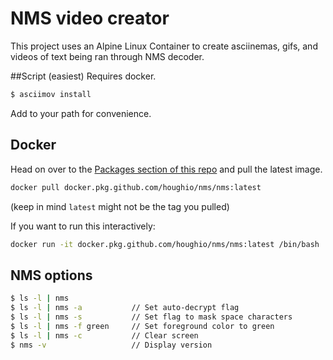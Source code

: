 # NMS video creator

This project uses an Alpine Linux Container to create asciinemas, gifs, and videos of text being ran through NMS decoder.

##Script (easiest)
Requires docker.

```bash
$ asciimov install
```

Add to your path for convenience.

## Docker
Head on over to the [Packages section of this repo](https://github.com/HoughIO/nms/packages) and pull the latest image.
```bash
docker pull docker.pkg.github.com/houghio/nms/nms:latest
```
(keep in mind `latest` might not be the tag you pulled)

If you want to run this interactively:
```bash
docker run -it docker.pkg.github.com/houghio/nms/nms:latest /bin/bash
```


## NMS options
```bash
$ ls -l | nms
$ ls -l | nms -a           // Set auto-decrypt flag
$ ls -l | nms -s           // Set flag to mask space characters
$ ls -l | nms -f green     // Set foreground color to green
$ ls -l | nms -c           // Clear screen
$ nms -v                   // Display version
```
